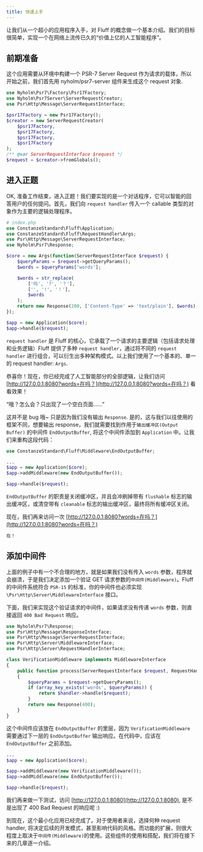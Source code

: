 ```yaml
---
title: 快速上手
---
```


让我们从一个超小的应用程序入手，对 Fluff 的概念做一个基本介绍。我们的目标很简单，实现一个在网络上流传已久的“价值上亿的人工智能程序”。

## 前期准备
这个应用需要从环境中构建一个 PSR-7 Server Request 作为请求的载体，所以开始之前，我们首先用 nyholm/psr7-server 组件来生成这个 request 对象.
```php
use Nyholm\Psr7\Factory\Psr17Factory;
use Nyholm\Psr7Server\ServerRequestCreator;
use Psr\Http\Message\ServerRequestInterface;

$psr17Factory = new Psr17Factory();
$creator = new ServerRequestCreator(
    $psr17Factory,
    $psr17Factory,
    $psr17Factory,
    $psr17Factory
);
/** @var ServerRequestInterface $request */
$request = $creator->fromGlobals();
```

## 进入正题
OK, 准备工作结束，进入正题！我们要实现的是一个对话程序，它可以智能的回答用户的任何提问。首先，我们向 `request handler` 传入一个 callable 类型的对象作为主要的逻辑处理程序。
```php
# index.php
use ConstanzeStandard\Fluff\Application;
use ConstanzeStandard\Fluff\RequestHandler\Args;
use Psr\Http\Message\ServerRequestInterface;
use Nyholm\Psr7\Response;

$core = new Args(function(ServerRequestInterface $request) {
    $queryParams = $request->getQueryParams();
    $words = $queryParams['words'];

    $words = str_replace(
        ['吗', '?', '？'],
        ['', '!', '！'],
        $words
    );
    return new Response(200, ['Content-Type' => 'text/plain'], $words);
});

$app = new Application($core);
$app->handle($request);
```
`request handler` 是 Fluff 的核心，它承载了一个请求的主要逻辑（包括请求处理和业务逻辑）Fluff 提供了多种 `request handler`，通过将不同的 `request handler` 进行组合，可以衍生出多种架构模式。以上我们使用了一个基本的、单一的 request handler: `Args`.

恭喜你！现在，你已经完成了人工智能部分的全部逻辑，让我们访问 [http://127.0.0.1:8080?words=在吗？](http://127.0.0.1:8080?words=在吗？) 看看效果！

<p class="blockquote">“哦？怎么会？只出现了一个空白页面......”</p>

这并不是 bug 哦~ 只是因为我们没有输出 `Response`. 是的，这与我们以往使用的框架不同，想要输出 response，我们就需要找到作用于`输出缓冲区(Output Buffer)` 的中间件 `EndOutputBuffer`, 将这个中间件添加到 `Application` 中。让我们来重构这段代码：
```php
use ConstanzeStandard\Fluff\Middleware\EndOutputBuffer;

...
$app = new Application($core);
$app->addMiddleware(new EndOutputBuffer());

$app->handle($request);
```
`EndOutputBuffer` 的职责是关闭缓冲区，并且会冲刷掉带有 `flushable` 标志的输出缓冲区，或清空带有 `cleanable` 标志的输出缓冲区，最终将所有缓冲区关闭。

现在，我们再来访问一次 [http://127.0.0.1:8080?words=在吗？](http://127.0.0.1:8080?words=在吗？)

```sh
在！
```

## 添加中间件
上面的例子中有一个不合理的地方，就是如果我们没有传入 `words` 参数，程序就会崩溃，于是我们决定添加一个验证 GET 请求参数的`中间件(Middleware)`。Fluff 的中间件系统符合 `PSR-15` 的标准，你的中间件也必须实现 `\Psr\Http\Server\MiddlewareInterface` 接口。

下面，我们来实现这个验证请求的中间件，如果请求没有传递 `words` 参数，则直接返回 `400 Bad Request` 响应。

```php
use Nyholm\Psr7\Response;
use Psr\Http\Message\ResponseInterface;
use Psr\Http\Message\ServerRequestInterface;
use Psr\Http\Server\MiddlewareInterface;
use Psr\Http\Server\RequestHandlerInterface;

class VerificationMiddleware implements MiddlewareInterface
{
    public function process(ServerRequestInterface $request, RequestHandlerInterface $handler): ResponseInterface
    {
        $queryParams = $request->getQueryParams();
        if (array_key_exists('words', $queryParams)) {
            return $handler->handle($request);
        }
        return new Response(400);
    }
}
```
这个中间件应该放在 `EndOutputBuffer` 的里层，因为 `VerificationMiddleware` 需要通过下一层的 `EndOutputBuffer` 输出响应。在代码中，应该在 `EndOutputBuffer` 之前添加。

```php
...
$app = new Application($core);

$app->addMiddleware(new VerificationMiddleware());
$app->addMiddleware(new EndOutputBuffer());

$app->handle($request);
```

我们再来做一下测试，访问 [http://127.0.0.1:8080](http://127.0.0.1:8080), 是不是出现了 400 Bad Request 的响应呢 :)

到现在，这个最小化应用已经完成了。对于使用者来说，选择何种 request handler, 将决定后续的开发模式，甚至影响代码的风格。而功能的扩展，则很大程度上取决于`中间件(Middleware)`的使用。这些组件的使用和搭配，我们将在接下来的几章逐一介绍。
